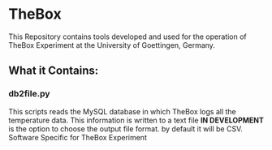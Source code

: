 # TheBox

This Repository contains tools developed and used for the operation of 
TheBox Experiment at the University of Goettingen, Germany.

## What it Contains:

### db2file.py
This scripts reads the MySQL database in which TheBox logs all the
temperature data. This information is written to a text file
**IN DEVELOPMENT** is the option to choose the output file format. by
default it will be CSV.
Software Specific for TheBox Experiment
